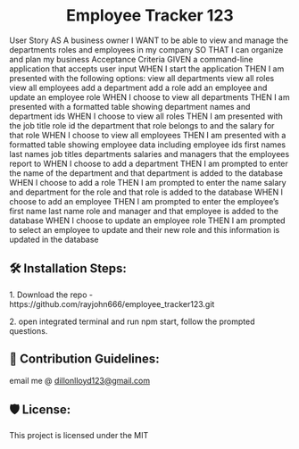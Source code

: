 <h1 align="center" id="title">Employee Tracker 123</h1>

<p id="description">
User Story AS A business owner 
I WANT to be able to view and manage the departments roles and employees in my company 
SO THAT I can organize and plan my business Acceptance Criteria 
GIVEN a command-line application that accepts user input 
WHEN I start the application 
THEN I am presented with the following options: view all departments view all roles view all employees add a department add a role add an employee and update an employee role 
WHEN I choose to view all departments 
THEN I am presented with a formatted table showing department names and department ids 
WHEN I choose to view all roles 
THEN I am presented with the job title role id the department that role belongs to and the salary for that role 
WHEN I choose to view all employees 
THEN I am presented with a formatted table showing employee data including employee ids first names last names job titles departments salaries and managers that the employees report to 
WHEN I choose to add a department 
THEN I am prompted to enter the name of the department and that department is added to the database 
WHEN I choose to add a role 
THEN I am prompted to enter the name salary and department for the role and that role is added to the database 
WHEN I choose to add an employee 
THEN I am prompted to enter the employee’s first name last name role and manager and that employee is added to the database 
WHEN I choose to update an employee role 
THEN I am prompted to select an employee to update and their new role and this information is updated in the database</p>

<h2>🛠️ Installation Steps:</h2>

<p>1. Download the repo - https://github.com/rayjohn666/employee_tracker123.git</p>
<p>2. open integrated terminal and run npm start, follow the prompted questions. </p>

<h2>🍰 Contribution Guidelines:</h2>

email me @ dillonlloyd123@gmail.com

<h2>🛡️ License:</h2>

This project is licensed under the MIT
